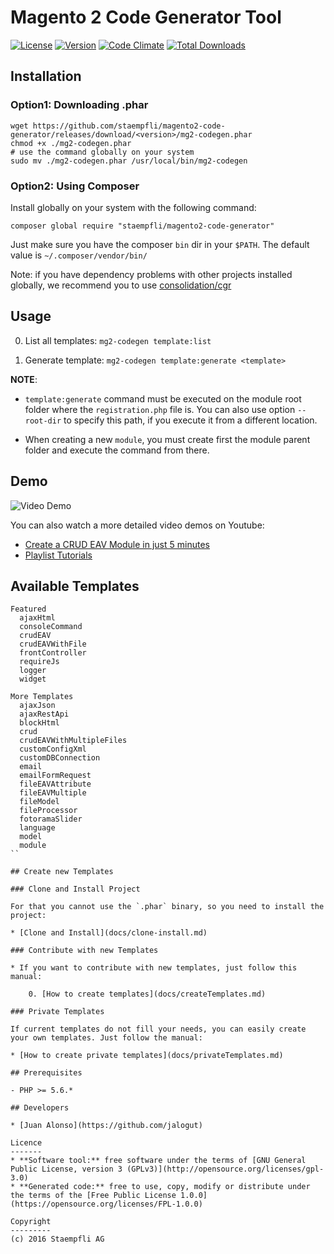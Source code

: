 # Magento 2 Code Generator Tool

[![License](https://img.shields.io/packagist/l/staempfli/magento2-code-generator.svg)](https://packagist.org/packages/staempfli/magento2-code-generator)
[![Version](https://img.shields.io/packagist/vpre/staempfli/magento2-code-generator.svg)](https://packagist.org/packages/staempfli/magento2-code-generator)
[![Code Climate](https://img.shields.io/codeclimate/github/staempfli/magento2-code-generator.svg)](https://codeclimate.com/github/staempfli/magento2-module-spreadsheet/)
[![Total Downloads](https://img.shields.io/github/downloads/staempfli/magento2-code-generator/total.svg)](https://packagist.org/packages/staempfli/magento2-code-generator)

## Installation

### Option1: Downloading .phar

```
wget https://github.com/staempfli/magento2-code-generator/releases/download/<version>/mg2-codegen.phar
chmod +x ./mg2-codegen.phar
# use the command globally on your system
sudo mv ./mg2-codegen.phar /usr/local/bin/mg2-codegen
```

### Option2: Using Composer

Install globally on your system with the following command:

```
composer global require "staempfli/magento2-code-generator"
```

Just make sure you have the composer `bin` dir in your `$PATH`. The default value is `~/.composer/vendor/bin/`

Note: if you have dependency problems with other projects installed globally, we recommend you to use [consolidation/cgr](https://github.com/consolidation/cgr)

## Usage

0. List all templates: `mg2-codegen template:list`

0. Generate template: `mg2-codegen template:generate <template>`

**NOTE**:
    
* `template:generate` command must be executed on the module root folder where the `registration.php` file is.
You can also use option `--root-dir` to specify this path, if you execute it from a different location.

* When creating a new `module`, you must create first the module parent folder and execute the command from there.

## Demo

![Video Demo](docs/img/video-demo.gif)

You can also watch a more detailed video demos on Youtube:

* [Create a CRUD EAV Module in just 5 minutes](https://www.youtube.com/watch?v=f8qBnOIRIs4)
* [Playlist Tutorials](https://www.youtube.com/playlist?list=PLBt8dizedSZCxuqK41vG01_MngJQPRuMj)

## Available Templates

```
Featured
  ajaxHtml
  consoleCommand
  crudEAV
  crudEAVWithFile
  frontController
  requireJs
  logger
  widget

More Templates
  ajaxJson
  ajaxRestApi
  blockHtml
  crud
  crudEAVWithMultipleFiles
  customConfigXml
  customDBConnection
  email
  emailFormRequest
  fileEAVAttribute
  fileEAVMultiple
  fileModel
  fileProcessor
  fotoramaSlider
  language
  model
  module
``

## Create new Templates
    
### Clone and Install Project
 
For that you cannot use the `.phar` binary, so you need to install the project:

* [Clone and Install](docs/clone-install.md)
    
### Contribute with new Templates

* If you want to contribute with new templates, just follow this manual:

    0. [How to create templates](docs/createTemplates.md)
    
### Private Templates

If current templates do not fill your needs, you can easily create your own templates. Just follow the manual:

* [How to create private templates](docs/privateTemplates.md)
    
## Prerequisites

- PHP >= 5.6.*

## Developers

* [Juan Alonso](https://github.com/jalogut)

Licence
-------
* **Software tool:** free software under the terms of [GNU General Public License, version 3 (GPLv3)](http://opensource.org/licenses/gpl-3.0)
* **Generated code:** free to use, copy, modify or distribute under the terms of the [Free Public License 1.0.0](https://opensource.org/licenses/FPL-1.0.0)

Copyright
---------
(c) 2016 Staempfli AG


